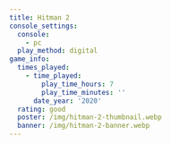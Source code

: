 ```yaml
---
title: Hitman 2
console_settings:
  console:
    - pc
  play_method: digital
game_info:
  times_played:
    - time_played:
        play_time_hours: 7
        play_time_minutes: ''
      date_year: '2020'
  rating: good
  poster: /img/hitman-2-thumbnail.webp
  banner: /img/hitman-2-banner.webp
---
```

